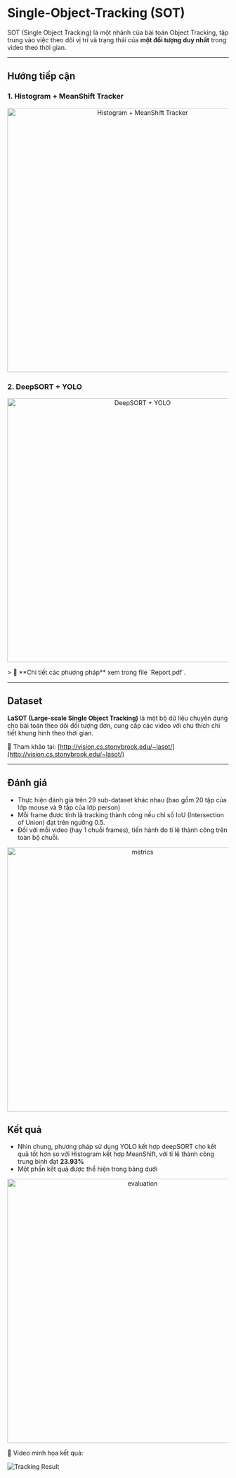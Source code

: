 # Single-Object-Tracking (SOT)

SOT (Single Object Tracking) là một nhánh của bài toán Object Tracking, tập trung vào việc theo dõi vị trí và trạng thái của **một đối tượng duy nhất** trong video theo thời gian.

---

## Hướng tiếp cận

### 1. Histogram + MeanShift Tracker

<p align="center">
<img src="https://i.imgur.com/9sPueeC.png" alt="Histogram + MeanShift Tracker" width="600"/>
</p>

### 2. DeepSORT + YOLO

<p align="center">
<img src="https://i.imgur.com/Vh6ObWm.png" alt="DeepSORT + YOLO" width="600"/>
</p>
> 📄 **Chi tiết các phương pháp** xem trong file `Report.pdf`.

---

## Dataset

**LaSOT (Large-scale Single Object Tracking)** là một bộ dữ liệu chuyên dụng cho bài toán theo dõi đối tượng đơn, cung cấp các video với chú thích chi tiết khung hình theo thời gian.

🔗 Tham khảo tại: [http://vision.cs.stonybrook.edu/~lasot/](http://vision.cs.stonybrook.edu/~lasot/)

---

## Đánh giá 

- Thực hiện đánh giá trên 29 sub-dataset khác nhau (bao gồm 20 tập của lớp mouse và 9 tập của lớp person)
- Mỗi frame được tính là tracking thành công nếu chỉ số IoU (Intersection of Union) đạt trên ngưỡng 0.5.
- Đối với mỗi video (hay 1 chuỗi frames), tiến hành đo tỉ lệ thành công trên toàn bộ chuỗi.

<p align="center">
<img src="https://i.imgur.com/zqcUZ93.png" alt="metrics" width="600"/>
</p>

## Kết quả

- Nhìn chung, phương pháp sử dụng YOLO kết hợp deepSORT cho kết quả tốt hơn so với Histogram kết hợp MeanShift, với tỉ lệ thành công trung bình đạt **23.93%**
- Một phần kết quả được thể hiện trong bảng dưới

<p align="center">
<img src="https://i.imgur.com/CTpac6r.png" alt="evaluation" width="600"/>
</p>

🎥 Video minh họa kết quả:

![Tracking Result](tracking_result.gif)
